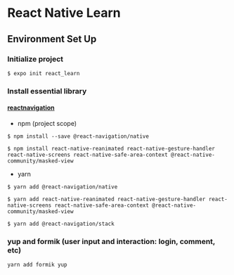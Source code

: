 # React Native Learn

## Environment Set Up

### Initialize project

```
$ expo init react_learn
```

### Install essential library

#### [reactnavigation](https://reactnavigation.org)

- npm (project scope)

```
$ npm install --save @react-navigation/native

$ npm install react-native-reanimated react-native-gesture-handler react-native-screens react-native-safe-area-context @react-native-community/masked-view
```

- yarn

```
$ yarn add @react-navigation/native

$ yarn add react-native-reanimated react-native-gesture-handler react-native-screens react-native-safe-area-context @react-native-community/masked-view

$ yarn add @react-navigation/stack
```

### yup and formik (user input and interaction: login, comment, etc)

```
yarn add formik yup
```

##

